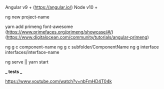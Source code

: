 Angular v9 + (https://angular.io/)
Node v10 +

ng new project-name

yarn add primeng font-awesome (https://www.primefaces.org/primeng/showcase/#/)(https://www.digitalocean.com/community/tutorials/angular-primeng)

ng g c component-name
ng g c subfolder/ComponentName
ng g interface interfaces/interface-name

ng serve || yarn start

**_ tests _**

https://www.youtube.com/watch?v=nbFmHD4T04k
